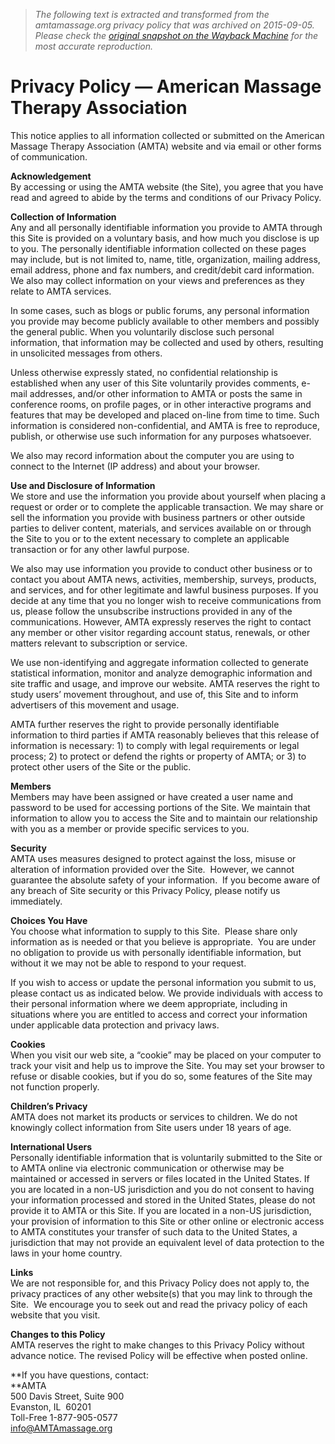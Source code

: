 > *The following text is extracted and transformed from the amtamassage.org privacy policy that was archived on 2015-09-05. Please check the [original snapshot on the Wayback Machine](https://web.archive.org/web/20150905233940id_/https%3A//www.amtamassage.org/privacy.html) for the most accurate reproduction.*

# Privacy Policy — American Massage Therapy Association

This notice applies to all information collected or submitted on the American Massage Therapy Association (AMTA) website and via email or other forms of communication.

**Acknowledgement**  
By accessing or using the AMTA website (the Site), you agree that you have read and agreed to abide by the terms and conditions of our Privacy Policy.

**Collection of Information**  
Any and all personally identifiable information you provide to AMTA through this Site is provided on a voluntary basis, and how much you disclose is up to you. The personally identifiable information collected on these pages may include, but is not limited to, name, title, organization, mailing address, email address, phone and fax numbers, and credit/debit card information. We also may collect information on your views and preferences as they relate to AMTA services.

In some cases, such as blogs or public forums, any personal information you provide may become publicly available to other members and possibly the general public. When you voluntarily disclose such personal information, that information may be collected and used by others, resulting in unsolicited messages from others.

Unless otherwise expressly stated, no confidential relationship is established when any user of this Site voluntarily provides comments, e-mail addresses, and/or other information to AMTA or posts the same in conference rooms, on profile pages, or in other interactive programs and features that may be developed and placed on-line from time to time. Such information is considered non-confidential, and AMTA is free to reproduce, publish, or otherwise use such information for any purposes whatsoever. 

We also may record information about the computer you are using to connect to the Internet (IP address) and about your browser.

**Use and Disclosure of Information**  
We store and use the information you provide about yourself when placing a request or order or to complete the applicable transaction. We may share or sell the information you provide with business partners or other outside parties to deliver content, materials, and services available on or through the Site to you or to the extent necessary to complete an applicable transaction or for any other lawful purpose.

We also may use information you provide to conduct other business or to contact you about AMTA news, activities, membership, surveys, products, and services, and for other legitimate and lawful business purposes. If you decide at any time that you no longer wish to receive communications from us, please follow the unsubscribe instructions provided in any of the communications. However, AMTA expressly reserves the right to contact any member or other visitor regarding account status, renewals, or other matters relevant to subscription or service.

We use non-identifying and aggregate information collected to generate statistical information, monitor and analyze demographic information and site traffic and usage, and improve our website. AMTA reserves the right to study users’ movement throughout, and use of, this Site and to inform advertisers of this movement and usage.

AMTA further reserves the right to provide personally identifiable information to third parties if AMTA reasonably believes that this release of information is necessary: 1) to comply with legal requirements or legal process; 2) to protect or defend the rights or property of AMTA; or 3) to protect other users of the Site or the public.

**Members**  
Members may have been assigned or have created a user name and password to be used for accessing portions of the Site. We maintain that information to allow you to access the Site and to maintain our relationship with you as a member or provide specific services to you.

**Security**  
AMTA uses measures designed to protect against the loss, misuse or alteration of information provided over the Site.  However, we cannot guarantee the absolute safety of your information.  If you become aware of any breach of Site security or this Privacy Policy, please notify us immediately.

**Choices You Have**  
You choose what information to supply to this Site.  Please share only information as is needed or that you believe is appropriate.  You are under no obligation to provide us with personally identifiable information, but without it we may not be able to respond to your request.

If you wish to access or update the personal information you submit to us, please contact us as indicated below. We provide individuals with access to their personal information where we deem appropriate, including in situations where you are entitled to access and correct your information under applicable data protection and privacy laws.

**Cookies**   
When you visit our web site, a “cookie” may be placed on your computer to track your visit and help us to improve the Site. You may set your browser to refuse or disable cookies, but if you do so, some features of the Site may not function properly.

**Children’s Privacy**   
AMTA does not market its products or services to children. We do not knowingly collect information from Site users under 18 years of age.

**International Users**   
Personally identifiable information that is voluntarily submitted to the Site or to AMTA online via electronic communication or otherwise may be maintained or accessed in servers or files located in the United States. If you are located in a non-US jurisdiction and you do not consent to having your information processed and stored in the United States, please do not provide it to AMTA or this Site. If you are located in a non-US jurisdiction, your provision of information to this Site or other online or electronic access to AMTA constitutes your transfer of such data to the United States, a jurisdiction that may not provide an equivalent level of data protection to the laws in your home country.

**Links**  
We are not responsible for, and this Privacy Policy does not apply to, the privacy practices of any other website(s) that you may link to through the Site.  We encourage you to seek out and read the privacy policy of each website that you visit.

**Changes to this Policy**  
AMTA reserves the right to make changes to this Privacy Policy without advance notice. The revised Policy will be effective when posted online. 

**If you have questions, contact:  
**AMTA   
500 Davis Street, Suite 900   
Evanston, IL  60201   
Toll-Free 1-877-905-0577   
[info@AMTAmassage.org](mailto:info@amtamassage.org)
